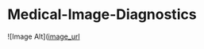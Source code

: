 # Medical-Image-Diagnostics
![Image Alt]([image_url](https://github.com/rachittayal123/Medical-Image-Diagnostics/blob/1bf69a88f3efd9ecd9f8f25d9d4f1e317e6eef87/Screenshot%202025-08-20%20130527.png)

